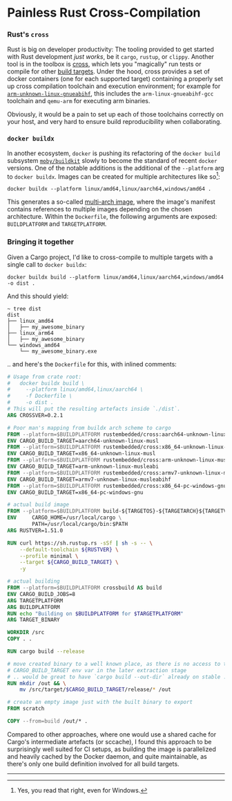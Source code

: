 # Painless Rust Cross-Compilation

### Rust's `cross`
Rust is big on developer productivity: The tooling provided to get started with Rust development _just works_, be it
`cargo`, `rustup`, or `clippy`. Another tool is in the toolbox is [cross](https://github.com/rust-embedded/cross), which
lets you "magically" run tests or compile for other [build
targets](https://rust-lang.github.io/rustup-components-history/). Under the hood, cross provides a set of docker
containers (one for each supported target) containing a properly set up cross compilation toolchain and execution
environment; for example for
[`arm-unknown-linux-gnueabihf`](https://github.com/rust-embedded/cross/blob/master/docker/Dockerfile.arm-unknown-linux-gnueabihf),
this includes the `arm-linux-gnueabihf-gcc` toolchain and `qemu-arm` for executing arm binaries.

Obviously, it would be a pain to set up each of those toolchains correctly on your host, and very hard to ensure build
reproducibility when collaborating.

### `docker buildx`
In another ecosystem, `docker` is pushing its refactoring of the `docker build` subsystem
[`moby/buildkit`](https://github.com/moby/buildkit) slowly to become the standard of recent `docker` versions. One of
the notable additions is the additional of the `--platform` arg to `docker buildx`. Images can be created for multiple
architectures like so[^0]:
```shell
docker buildx --platform linux/amd64,linux/aarch64,windows/amd64 .
```
This generates a so-called [multi-arch image](https://www.docker.com/blog/multi-arch-build-and-images-the-simple-way/),
where the image's manifest contains references to multiple images depending on the chosen architecture. Within the
`Dockerfile`, the following arguments are exposed: `BUILDPLATFORM` and `TARGETPLATFORM`.

### Bringing it together
Given a Cargo project, I'd like to cross-compile to multiple targets with a single call to `docker buildx`:
```shell
docker buildx build --platform linux/amd64,linux/aarch64,windows/amd64 -o dist .
```
And this should yield:
```shell
~ tree dist
dist
├── linux_amd64
│   ├── my_awesome_binary
├── linux_arm64
│   ├── my_awesome_binary
└── windows_amd64
    └── my_awesome_binary.exe
```

.. and here's the `Dockerfile` for this, with inlined comments:
```Dockerfile
# Usage from crate root:
#   docker buildx build \
#     --platform linux/amd64,linux/aarch64 \
#     -f Dockerfile \
#     -o dist .
# This will put the resulting artefacts inside `./dist`.
ARG CROSSVER=0.2.1

# Poor man's mapping from buildx arch scheme to cargo
FROM --platform=$BUILDPLATFORM rustembedded/cross:aarch64-unknown-linux-musl-${CROSSVER} AS build-linux-arm64
ENV CARGO_BUILD_TARGET=aarch64-unknown-linux-musl
FROM --platform=$BUILDPLATFORM rustembedded/cross:x86_64-unknown-linux-musl-${CROSSVER} AS build-linux-amd64
ENV CARGO_BUILD_TARGET=x86_64-unknown-linux-musl
FROM --platform=$BUILDPLATFORM rustembedded/cross:arm-unknown-linux-musleabi-${CROSSVER} AS build-linux-armv6
ENV CARGO_BUILD_TARGET=arm-unknown-linux-musleabi
FROM --platform=$BUILDPLATFORM rustembedded/cross:armv7-unknown-linux-musleabihf-${CROSSVER} AS build-linux-armv7
ENV CARGO_BUILD_TARGET=armv7-unknown-linux-musleabihf
FROM --platform=$BUILDPLATFORM rustembedded/cross:x86_64-pc-windows-gnu-${CROSSVER} AS build-windows-amd64
ENV CARGO_BUILD_TARGET=x86_64-pc-windows-gnu

# actual build image
FROM --platform=$BUILDPLATFORM build-${TARGETOS}-${TARGETARCH}${TARGETVARIANT} AS crossbuild
ENV     CARGO_HOME=/usr/local/cargo \
        PATH=/usr/local/cargo/bin:$PATH
ARG RUSTVER=1.51.0

RUN curl https://sh.rustup.rs -sSf | sh -s -- \
    --default-toolchain ${RUSTVER} \
    --profile minimal \
    --target ${CARGO_BUILD_TARGET} \
    -y 

# actual building
FROM --platform=$BUILDPLATFORM crossbuild AS build
ENV CARGO_BUILD_JOBS=8
ARG TARGETPLATFORM
ARG BUILDPLATFORM
RUN echo "Building on $BUILDPLATFORM for $TARGETPLATFORM"
ARG TARGET_BINARY

WORKDIR /src
COPY . .

RUN cargo build --release

# move created binary to a well known place, as there is no access to the
# CARGO_BUILD_TARGET env var in the later extraction stage
# .. would be great to have `cargo build --out-dir` already on stable ..
RUN mkdir /out && \
    mv /src/target/$CARGO_BUILD_TARGET/release/* /out

# create an empty image just with the built binary to export
FROM scratch

COPY --from=build /out/* .
```

Compared to other approaches, where one would use a shared cache for Cargo's intermediate artefacts (or sccache), I
found this approach to be surprisingly well suited for CI setups, as building the image is parallelized and heavily
cached by the Docker daemon, and quite maintainable, as there's only one build definition involved for all build
targets.

----

[^0]: Yes, you read that right, even for Windows.
